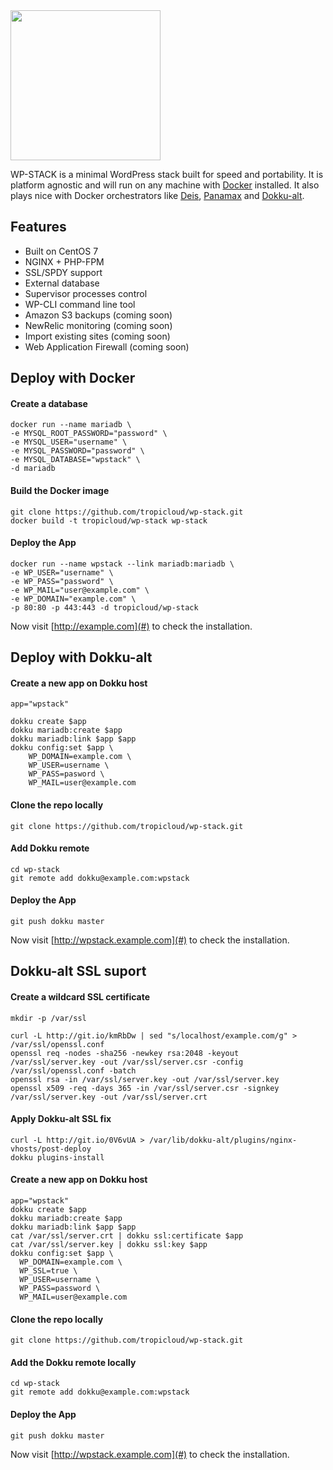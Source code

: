 <img src="http://assets.tropicloud.net/wpstack/logo-wpstack-light.png" width="240" border="0" style="display: block; max-width:100%;">

WP-STACK is a minimal WordPress stack built for speed and portability. It is platform agnostic and will run on any machine with [Docker](http://docker.com) installed. It also plays nice with Docker orchestrators like [Deis](http://deis.io), [Panamax](http://panamax.io) and [Dokku-alt](https://github.com/dokku-alt/dokku-alt).

Features
-------------
* Built on CentOS 7
* NGINX + PHP-FPM
* SSL/SPDY support
* External database
* Supervisor processes control
* WP-CLI command line tool
* Amazon S3 backups (coming soon)
* NewRelic monitoring (coming soon)
* Import existing sites (coming soon)
* Web Application Firewall (coming soon)

Deploy with Docker
-------------

#### Create a database
```shell
docker run --name mariadb \
-e MYSQL_ROOT_PASSWORD="password" \
-e MYSQL_USER="username" \
-e MYSQL_PASSWORD="password" \
-e MYSQL_DATABASE="wpstack" \
-d mariadb
```

#### Build the Docker image
```shell
git clone https://github.com/tropicloud/wp-stack.git
docker build -t tropicloud/wp-stack wp-stack
```

#### Deploy the App
```shell
docker run --name wpstack --link mariadb:mariadb \
-e WP_USER="username" \
-e WP_PASS="password" \
-e WP_MAIL="user@example.com" \
-e WP_DOMAIN="example.com" \
-p 80:80 -p 443:443 -d tropicloud/wp-stack
```

Now visit [http://example.com](#) to check the installation.


Deploy with Dokku-alt
-------------

#### Create a new app on Dokku host
```shell
app="wpstack"

dokku create $app
dokku mariadb:create $app 
dokku mariadb:link $app $app
dokku config:set $app \
	WP_DOMAIN=example.com \
	WP_USER=username \
	WP_PASS=pasword \
	WP_MAIL=user@example.com
```

#### Clone the repo locally
```shell
git clone https://github.com/tropicloud/wp-stack.git
```

#### Add Dokku remote
```shell
cd wp-stack
git remote add dokku@example.com:wpstack
```

#### Deploy the App
```shell
git push dokku master
```

Now visit [http://wpstack.example.com](#) to check the installation.


Dokku-alt SSL suport
-------------

#### Create a wildcard SSL certificate
```shell
mkdir -p /var/ssl
 
curl -L http://git.io/kmRbDw | sed "s/localhost/example.com/g" > /var/ssl/openssl.conf
openssl req -nodes -sha256 -newkey rsa:2048 -keyout /var/ssl/server.key -out /var/ssl/server.csr -config /var/ssl/openssl.conf -batch
openssl rsa -in /var/ssl/server.key -out /var/ssl/server.key
openssl x509 -req -days 365 -in /var/ssl/server.csr -signkey /var/ssl/server.key -out /var/ssl/server.crt
``` 

#### Apply Dokku-alt SSL fix
```
curl -L http://git.io/0V6vUA > /var/lib/dokku-alt/plugins/nginx-vhosts/post-deploy
dokku plugins-install
```

#### Create a new app on Dokku host
```shell
app="wpstack"
dokku create $app
dokku mariadb:create $app 
dokku mariadb:link $app $app
cat /var/ssl/server.crt | dokku ssl:certificate $app
cat /var/ssl/server.key | dokku ssl:key $app
dokku config:set $app \
  WP_DOMAIN=example.com \
  WP_SSL=true \
  WP_USER=username \
  WP_PASS=password \
  WP_MAIL=user@example.com
```

#### Clone the repo locally
```shell
git clone https://github.com/tropicloud/wp-stack.git
```

#### Add the Dokku remote locally
```shell
cd wp-stack
git remote add dokku@example.com:wpstack
```

#### Deploy the App
```shell
git push dokku master
```

Now visit [http://wpstack.example.com](#) to check the installation.
